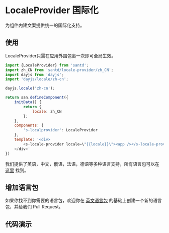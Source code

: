 # LocaleProvider 国际化
为组件内建文案提供统一的国际化支持。

## 使用
LocaleProvider只需在应用外围包裹一次即可全局生效。

```js
import {LocaleProvider} from 'santd';
import zh_CN from 'santd/locale-provider/zh_CN';
import dayjs from 'dayjs';
import 'dayjs/locale/zh-cn';

dayjs.locale('zh-cn');

return san.defineComponent({
    initData() {
        return {
            locale: zh_CN
        };
    },
    components: {
        's-localprovider': LocaleProvider
    },
    template: '<div>
        <s-locale-provider locale=\"{{locale}}\"><app /></s-locale-provider>
    </div>'
})
```
我们提供了英语，中文，俄语，法语，德语等多种语言支持，所有语言包可以在 [这里](https://github.com/ecomfe/santd/tree/master/src/locale-provider) 找到。

## 增加语言包
如果你找不到你需要的语言包，欢迎你在 [英文语言包](https://github.com/ecomfe/santd/blob/master/src/locale-provider/default.js) 的基础上创建一个新的语言包，并给我们 Pull Request。


## 代码演示
